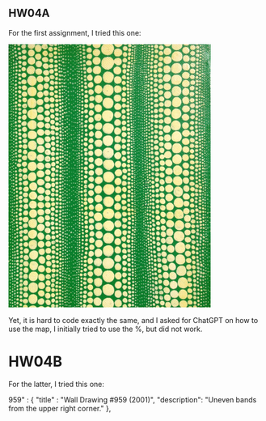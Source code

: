 ## HW04A
For the first assignment, I tried this one:

![alt text](image.png)

Yet, it is hard to code exactly the same, and I asked for ChatGPT on how to use the  map, I initially tried to use the %, but did not work.

# HW04B
For the latter, I tried this one: 

959" : {
    "title" : "Wall Drawing #959 (2001)",
    "description": "Uneven bands from the upper right corner."
  },
